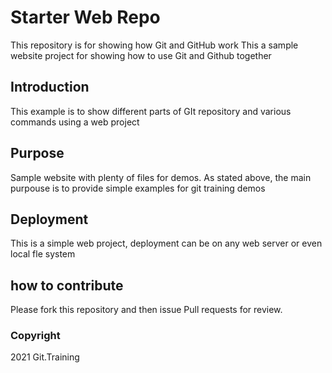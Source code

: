 # Starter Web Repo
This repository is for showing how Git and GitHub work
This a sample website project for showing how to use Git and Github together

## Introduction
This example is to show different parts of GIt repository and various commands using a web project

## Purpose
Sample website with plenty of files for demos.
As stated above, the main purpouse is to provide simple examples for git training demos

## Deployment
This is a simple web project, deployment can be on any web server or even local fle system

## how to contribute
Please fork this repository and then issue Pull requests for review.

### Copyright
2021 Git.Training
